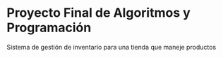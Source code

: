 # Proyecto Final de Algoritmos y Programación
Sistema de gestión de inventario para una tienda que maneje productos
